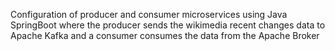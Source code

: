 Configuration of producer and consumer microservices using Java SpringBoot where the producer sends the wikimedia recent changes data to Apache Kafka and a consumer consumes the data from the Apache Broker
